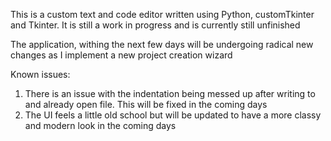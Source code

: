 This is a custom text and code editor written using Python, customTkinter and Tkinter. It is still a work in progress and is currently still unfinished

The application, withing the next few days will be undergoing radical new changes as I implement a new project creation wizard

Known issues:
1) There is an issue with the indentation being messed up after writing to and already open file. This will be fixed in the coming days
2) The UI feels a little old school but will be updated to have a more classy and modern look in the coming days
